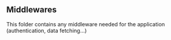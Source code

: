 ## Middlewares

This folder contains any middleware needed for the application (authentication, data fetching...)